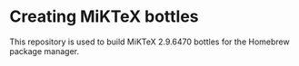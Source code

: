 # Creating MiKTeX bottles

This repository is used to build MiKTeX 2.9.6470 bottles for the Homebrew package manager.
